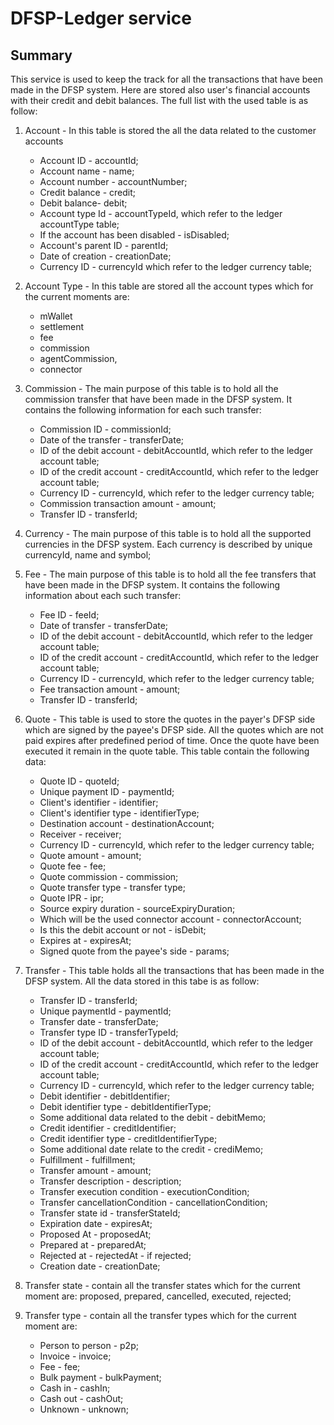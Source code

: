 # DFSP-Ledger service

## Summary ##

This service is used to keep the track for all the transactions that have been made in the DFSP system. Here are stored also user's financial accounts with their credit and debit balances. The full list with the used table is as follow: 

1. Account - In this table is stored the all the data related to the customer accounts
    - Account ID - accountId;
    - Account name - name;
    - Account number - accountNumber;
    - Credit balance - credit;
    - Debit balance- debit;
    - Account type Id - accountTypeId, which refer to the ledger accountType table;
    - If the account has been disabled - isDisabled;
    - Account's parent ID - parentId;
    - Date of creation - creationDate;
    - Currency ID - currencyId which refer to the ledger currency table;

2. Account Type - In this table are stored all the account types which for the current moments are: 
    - mWallet
    - settlement
    - fee
    - commission
    - agentCommission,
    - connector

3. Commission - The main purpose of this table is to hold all the commission transfer that have been made in the DFSP system. It contains the following information for each such transfer: 
    - Commission ID - commissionId;
    - Date of the transfer - transferDate;
    - ID of the debit account - debitAccountId, which refer to the ledger account table;
    - ID of the credit account - creditAccountId, which refer to the ledger account table;
    - Currency ID - currencyId, which refer to the ledger currency table;
    - Commission transaction amount - amount;
    - Transfer ID - transferId;

4. Currency - The main purpose of this table is to hold all the supported currencies in the DFSP system. Each currency is described by unique currencyId, name and symbol;

5. Fee - The main purpose of this table is to hold all the fee transfers that have been made in the DFSP system. It contains the following information about each such transfer:
    - Fee ID - feeId;
    - Date of transfer - transferDate;
    - ID of the debit account - debitAccountId, which refer to the ledger account table;
    - ID of the credit account - creditAccountId, which refer to the ledger account table;
    - Currency ID - currencyId, which refer to the ledger currency table;
    - Fee transaction amount - amount;
    - Transfer ID - transferId;

6. Quote - This table is used to store the quotes in the payer's DFSP side which are signed by the payee's DFSP side. All the quotes which are not paid expires after predefined period of time. Once the quote have been executed it remain in the quote table. This table contain the following data: 
    - Quote ID - quoteId;
    - Unique payment ID - paymentId;
    - Client's identifier - identifier;
    - Client's identifier type - identifierType;
    - Destination account - destinationAccount;
    - Receiver - receiver;
    - Currency ID - currencyId, which refer to the ledger currency table;
    - Quote amount - amount;
    - Quote fee - fee;
    - Quote commission - commission;
    - Quote transfer type - transfer type;
    - Quote IPR - ipr;
    - Source expiry duration - sourceExpiryDuration;
    - Which will be the used connector account - connectorAccount;
    - Is this the debit account or not - isDebit;
    - Expires at - expiresAt;
    - Signed quote from the payee's side - params;

7. Transfer - This table holds all the transactions that has been made in the DFSP system. All the data stored in this tabe is as follow: 
    - Transfer ID - transferId;
    - Unique paymentId - paymentId;
    - Transfer date - transferDate;
    - Transfer type ID - transferTypeId;
    - ID of the debit account - debitAccountId, which refer to the ledger account table;
    - ID of the credit account - creditAccountId, which refer to the ledger account table;
    - Currency ID - currencyId, which refer to the ledger currency table;
    - Debit identifier - debitIdentifier;
    - Debit identifier type - debitIdentifierType;
    - Some additional data related to the debit - debitMemo;
    - Credit identifier - creditIdentifier;
    - Credit identifier type - creditIdentifierType;
    - Some additional date relate to the credit - crediMemo;
    - Fulfillment - fulfillment;
    - Transfer amount - amount;
    - Transfer description - description;
    - Transfer execution condition - executionCondition;
    - Transfer cancellationCondition - cancellationCondition;
    - Transfer state id - transferStateId;
    - Expiration date - expiresAt;
    - Proposed At - proposedAt;
    - Prepared at - preparedAt;
    - Rejected at - rejectedAt - if rejected;
    - Creation date - creationDate;

8. Transfer state - contain all the transfer states which for the current moment are: proposed, prepared, cancelled, executed, rejected;

9. Transfer type - contain all the transfer types which for the current moment are: 
    - Person to person - p2p;
    - Invoice - invoice;
    - Fee - fee;
    - Bulk payment - bulkPayment;
    - Cash in - cashIn;
    - Cash out - cashOut;
    - Unknown - unknown;
